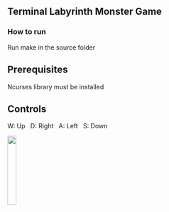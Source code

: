 ## Terminal Labyrinth Monster Game

### How to run
Run make in the source folder

## Prerequisites
Ncurses library must be installed

## Controls
W: Up &nbsp;
D: Right &nbsp;
A: Left &nbsp;
S: Down &nbsp;




<img src="https://user-images.githubusercontent.com/74179715/200823827-c22fde62-8a3d-4ced-a5b4-ff4e185d046d.mov" width="20%" height="20%"/>

